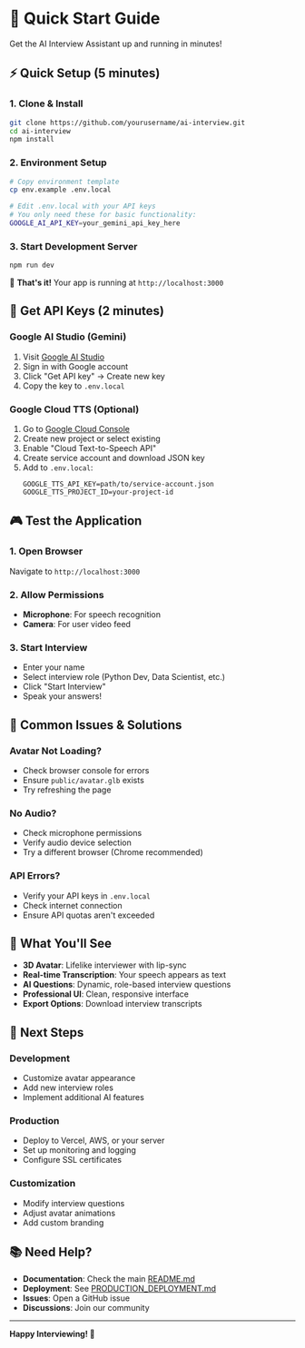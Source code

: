 # 🚀 Quick Start Guide

Get the AI Interview Assistant up and running in minutes!

## ⚡ Quick Setup (5 minutes)

### 1. Clone & Install
```bash
git clone https://github.com/yourusername/ai-interview.git
cd ai-interview
npm install
```

### 2. Environment Setup
```bash
# Copy environment template
cp env.example .env.local

# Edit .env.local with your API keys
# You only need these for basic functionality:
GOOGLE_AI_API_KEY=your_gemini_api_key_here
```

### 3. Start Development Server
```bash
npm run dev
```

🎉 **That's it!** Your app is running at `http://localhost:3000`

## 🔑 Get API Keys (2 minutes)

### Google AI Studio (Gemini)
1. Visit [Google AI Studio](https://aistudio.google.com/)
2. Sign in with Google account
3. Click "Get API key" → Create new key
4. Copy the key to `.env.local`

### Google Cloud TTS (Optional)
1. Go to [Google Cloud Console](https://console.cloud.google.com/)
2. Create new project or select existing
3. Enable "Cloud Text-to-Speech API"
4. Create service account and download JSON key
5. Add to `.env.local`:
   ```env
   GOOGLE_TTS_API_KEY=path/to/service-account.json
   GOOGLE_TTS_PROJECT_ID=your-project-id
   ```

## 🎮 Test the Application

### 1. Open Browser
Navigate to `http://localhost:3000`

### 2. Allow Permissions
- **Microphone**: For speech recognition
- **Camera**: For user video feed

### 3. Start Interview
- Enter your name
- Select interview role (Python Dev, Data Scientist, etc.)
- Click "Start Interview"
- Speak your answers!

## 🐛 Common Issues & Solutions

### Avatar Not Loading?
- Check browser console for errors
- Ensure `public/avatar.glb` exists
- Try refreshing the page

### No Audio?
- Check microphone permissions
- Verify audio device selection
- Try a different browser (Chrome recommended)

### API Errors?
- Verify your API keys in `.env.local`
- Check internet connection
- Ensure API quotas aren't exceeded

## 📱 What You'll See

- **3D Avatar**: Lifelike interviewer with lip-sync
- **Real-time Transcription**: Your speech appears as text
- **AI Questions**: Dynamic, role-based interview questions
- **Professional UI**: Clean, responsive interface
- **Export Options**: Download interview transcripts

## 🚀 Next Steps

### Development
- Customize avatar appearance
- Add new interview roles
- Implement additional AI features

### Production
- Deploy to Vercel, AWS, or your server
- Set up monitoring and logging
- Configure SSL certificates

### Customization
- Modify interview questions
- Adjust avatar animations
- Add custom branding

## 📚 Need Help?

- **Documentation**: Check the main [README.md](README.md)
- **Deployment**: See [PRODUCTION_DEPLOYMENT.md](PRODUCTION_DEPLOYMENT.md)
- **Issues**: Open a GitHub issue
- **Discussions**: Join our community

---

**Happy Interviewing! 🎯**
